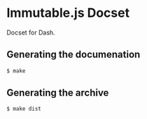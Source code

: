# Immutable.js Docset
Docset for Dash.

## Generating the documenation

```bash
$ make
```

## Generating the archive

```bash
$ make dist
```
